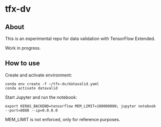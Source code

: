 # tfx-dv

## About

This is an experimental repo for data validation with TensorFlow Extended.

Work in progress.

## How to use

Create and activate environment:
```
conda env create -f ~/tfx-dv/datavalid.yaml
conda activate datavalid
```

Start Jupyter and run the notebook:
```
export KERAS_BACKEND=tensorflow MEM_LIMIT=100000000; jupyter notebook --port=8888 --ip=0.0.0.0
```

MEM_LIMIT is not enforced, only for reference purposes.